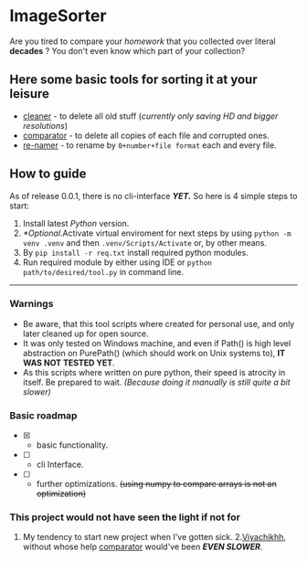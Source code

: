# ImageSorter #

Are you tired to compare your _homework_ that you collected over literal __decades__ ?
You don't even know which part of your collection?

## Here some basic tools for sorting it at your leisure ##

- [cleaner](cleaner.py) - to delete all old stuff (_currently only saving HD and bigger resolutions_)
- [comparator](comparator.py) - to delete all copies of each file and corrupted ones.
- [re-namer](renamer.py) - to rename by ```0+number+file format``` each and every file.

## How to guide ##

As of release 0.0.1, there is no cli-interface ___YET.___
So here is 4 simple steps to start:

1. Install latest _Python_ version.
2. _*Optional_.Activate virtual enviroment for next steps by using ```python -m venv .venv``` and then ```.venv/Scripts/Activate``` or, by other means.
3. By ```pip install -r req.txt``` install required python modules.
4. Run required module by either using IDE or ```python path/to/desired/tool.py``` in command line.

---

### Warnings ###

- Be aware, that this tool scripts where created for personal use, and only later cleaned up for open source.
- It was only tested on Windows machine, and even if Path() is high level abstraction on PurePath() (which should work on Unix systems to), __IT WAS NOT TESTED YET__.
- As this scripts where written on pure python, their speed is atrocity in itself. Be prepared to wait. _(Because doing it manually is still quite a bit slower)_

### Basic roadmap ###

- [x] - basic functionality.
- [ ] - cli Interface.
- [ ] - further optimizations. ~~(using numpy to compare arrays is not an optimization)~~

### This project would not have seen the light if not for ###

1. My tendency to start new project when I've gotten sick.
2.[Viyachikhh](https://github.com/Viyachikhh), without whose help [comparator](comparator.py) would've been ___EVEN SLOWER___.
